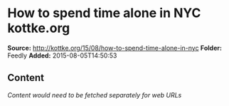 # How to spend time alone in NYC kottke.org

**Source:** http://kottke.org/15/08/how-to-spend-time-alone-in-nyc
**Folder:** Feedly
**Added:** 2015-08-05T14:50:53




## Content
*Content would need to be fetched separately for web URLs*
